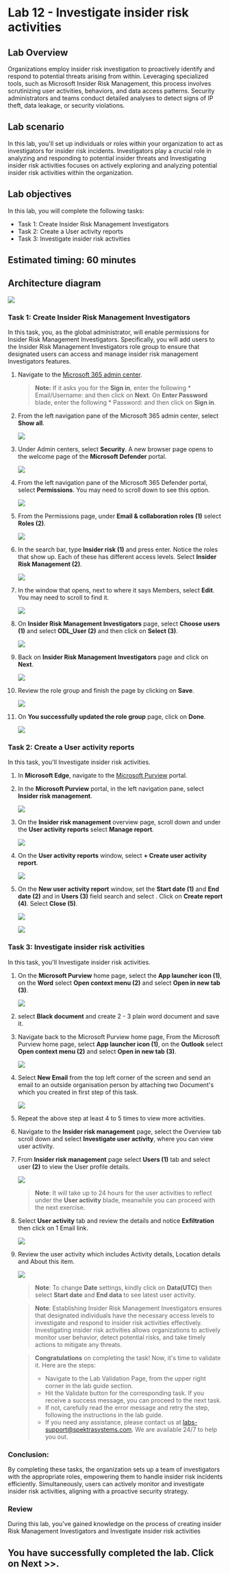 # Lab 12 - Investigate insider risk activities

## Lab Overview

Organizations employ insider risk investigation to proactively identify and respond to potential threats arising from within. Leveraging specialized tools, such as Microsoft Insider Risk Management, this process involves scrutinizing user activities, behaviors, and data access patterns. Security administrators and teams conduct detailed analyses to detect signs of IP theft, data leakage, or security violations.

## Lab scenario

In this lab, you'll set up individuals or roles within your organization to act as investigators for insider risk incidents. Investigators play a crucial role in analyzing and responding to potential insider threats and Investigating insider risk activities focuses on actively exploring and analyzing potential insider risk activities within the organization. 

## Lab objectives

In this lab, you will complete the following tasks:
+ Task 1: Create Insider Risk Management Investigators
+ Task 2: Create a User activity reports
+ Task 3: Investigate insider risk activities

## Estimated timing: 60 minutes

## Architecture diagram

![](../media/archi-7.png)


### Task 1: Create Insider Risk Management Investigators

In this task, you, as the global administrator, will enable permissions for Insider Risk Management Investigators. Specifically, you will add users to the Insider Risk Management Investigators role group to ensure that designated users can access and manage insider risk management Investigators features.

1. Navigate to the [Microsoft 365 admin center](https://admin.microsoft.com/#/homepage).

    >**Note:** If it asks you for the **Sign in**, enter the following * Email/Username: **<inject key="AzureAdUserEmail"></inject>** and then click on **Next**. On **Enter Password** blade, enter the following * Password: **<inject key="AzureAdUserPassword"></inject>** and then click on **Sign in**.

1. From the left navigation pane of the Microsoft 365 admin center, select **Show all**.

    ![](../media/sc-900-lab15-1-01.png)

1. Under Admin centers, select **Security**. A new browser page opens to the welcome page of the **Microsoft Defender** portal.

    ![](../media/sc-900-lab15-1-02.png)

1. From the left navigation pane of the Microsoft 365 Defender portal, select **Permissions**. You may need to scroll down to see this option.

    ![](../media/permissions.png)

1. From the Permissions page, under **Email & collaboration roles (1)** select **Roles (2)**.

    ![](../media/newone5.png)

1. In the search bar, type **Insider risk (1)** and press enter. Notice the roles that show up. Each of these has different access levels. Select **Insider Risk Management (2)**.

    ![](../media/lab11-image2.png)

1. In the window that opens, next to where it says Members, select **Edit**. You may need to scroll to find it.

    ![](../media/lab12-image2.png)

1. On **Insider Risk Management Investigators** page, select **Choose users (1)** and select **ODL_User <inject key="DeploymentID" enableCopy="false"/> (2)** and then click on **Select (3)**.

    ![](../media/lab12-image3.png)

1. Back on **Insider Risk Management Investigators** page and click on **Next**.
   
    ![](../media/lab12-image4.png)

1. Review the role group and finish the page by clicking on **Save**.
   
   ![](../media/lab12-image5.png)
  
1. On **You successfully updated the role group** page, click on **Done**.

    ![](../media/done2.png)
  
### Task 2: Create a User activity reports

In this task, you'll Investigate insider risk activities.

1. In **Microsoft Edge**, navigate to the [Microsoft Purview](https://compliance.microsoft.com/insiderriskmgmt) portal. 

1. In the **Microsoft Purview** portal, in the left navigation pane, select **Insider risk management**.

    ![](../media/insiderrisk.png)
 
1. On the **Insider risk management** overview page, scroll down and under the **User activity reports** select **Manage report**.

    ![](../media/managereports.png)

1. On the **User activity reports** window, select **+ Create user activity report**.

    ![](../media/activityreport.png)

1. On the **New user activity report** window, set the **Start date (1)** and **End date (2)** and in **Users (3)** field search and select <inject key="AzureAdUserEmail"></inject>. Click on **Create report (4)**. Select **Close (5)**.

    ![](../media/userendstart.png)

    ![](../media/close.png)

### Task 3: Investigate insider risk activities

In this task, you'll Investigate insider risk activities.

1. On the **Microsoft Purview** home page, select the **App launcher icon (1)**, on the **Word** select **Open context menu (2)** and select **Open in new tab (3)**. 

   ![](../media/opencontextmenu.png)
   
1. select **Black document** and 
   create  2 - 3 plain word document and save it.

1. Navigate back to the Microsoft Purview home page, From the Microsoft Purview home page, select **App launcher icon (1)**, on the **Outlook** select **Open context menu (2)** and select **Open in new tab (3)**.

    ![](../media/outlook11.png)

1. Select **New Email** from the top left corner of the screen and send an email to an outside organisation person by attaching two Document's  which you created in first step of this task.

    ![](../media/outlook12.png)

1. Repeat the above step at least 4 to 5 times to view more activities.   

1. Navigate to the **Insider risk management** page, select the Overview tab scroll down and select **Investigate user activity**, where you can view user activity.

1. From  **Insider risk management** page select **Users (1)** tab and select user **<inject key="AzureAdUserEmail"></inject> (2)** to view the User profile details.

      ![](../media/demo4.png)

   >**Note**: It will take up to 24 hours for the user activities to reflect under the **User activity** blade, meanwhile you can proceed with the next exercise. 

1. Select **User activity** tab and review the details and notice **Exfiltration** then click on 1 Email link.

     ![](../media/demo5.png)

1. Review the user activity which includes Activity details, Location details and About this item.

      ![](../media/demo6.png) 

    >**Note**: To change **Date** settings, kindly click on **Data(UTC)** then select **Start date** and **End data** to see latest user activity.
   
    >**Note**: Establishing Insider Risk Management Investigators ensures that designated individuals have the necessary access levels to investigate and respond to insider risk activities effectively. Investigating insider risk activities allows organizations to actively monitor user behavior, detect potential risks, and take timely actions to mitigate any threats.

    > **Congratulations** on completing the task! Now, it's time to validate it. Here are the steps:
   > - Navigate to the Lab Validation Page, from the upper right corner in the lab guide section.
   > - Hit the Validate button for the corresponding task. If you receive a success message, you can proceed to the next task. 
   > - If not, carefully read the error message and retry the step, following the instructions in the lab guide.
   > - If you need any assistance, please contact us at labs-support@spektrasystems.com. We are available 24/7 to help you out.

### Conclusion:
By completing these tasks, the organization sets up a team of investigators with the appropriate roles, empowering them to handle insider risk incidents efficiently. Simultaneously, users can actively monitor and investigate insider risk activities, aligning with a proactive security strategy.

### Review
During this lab, you've gained knowledge on the process of creating insider Risk Management Investigators and Investigate insider risk activities

## You have successfully completed the lab. Click on Next >>.
